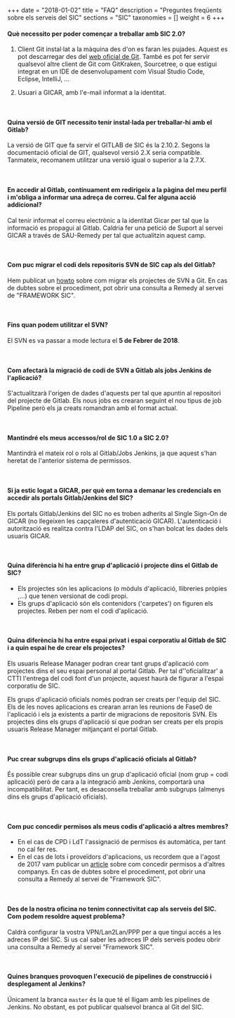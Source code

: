 
+++
date = "2018-01-02"
title = "FAQ"
description = "Preguntes freqüents sobre els serveis del SIC"
sections = "SIC"
taxonomies = []
weight = 6
+++

#### **Què necessito per poder començar a treballar amb SIC 2.0?** ####

1) Client Git instal·lat a la màquina des d'on es faran les pujades. Aquest es pot descarregar des del [web oficial de Git](https://git-scm.com/downloads). També es pot fer servir qualsevol altre client de Git com GitKraken, Sourcetree, o que estigui integrat en un IDE de desenvolupament com Visual Studio Code, Eclipse, IntelliJ, ...

2) Usuari a GICAR, amb l'e-mail informat a la identitat.

<br/>


#### **Quina versió de GIT necessito tenir instal·lada per treballar-hi amb el Gitlab?** ####

La versió de GIT que fa servir el GITLAB de SIC és la 2.10.2. Segons la documentació oficial de GIT, qualsevol versió 2.X seria compatible. Tanmateix, recomanem utilitzar una versió igual o superior a la 2.7.X.

<br/>


#### **En accedir al Gitlab, contínuament em redirigeix a la pàgina del meu perfil i m'obliga a informar una adreça de correu. Cal fer alguna acció addicional?** ####

Cal tenir informat el correu electrònic a la identitat Gicar per tal que la informació es propagui al Gitlab. Caldria fer una petició de Suport al servei GICAR a través de SAU-Remedy per tal que actualitzin aquest camp.

<br/>


#### **Com puc migrar el codi dels repositoris SVN de SIC cap als del Gitlab?** ####
Hem publicat un [howto](http://canigo.ctti.gencat.cat/howtos/2017-07-Howto-Migrar-repositori-SVN-a-repositori-GIT/) sobre com migrar els projectes de SVN a Git. En cas de dubtes sobre el procediment, pot obrir una consulta a Remedy al servei de "FRAMEWORK SIC".

<br/>


#### **Fins quan podem utilitzar el SVN?** ####
El SVN es va passar a mode lectura el **5 de Febrer de 2018**.

<br/>


#### **Com afectarà la migració de codi de SVN a Gitlab als jobs Jenkins de l'aplicació?** ####
S'actualitzarà l'origen de dades d'aquests per tal que apuntin al repositori del projecte de Gitlab. Els nous jobs es crearan seguint el nou tipus de job Pipeline però els ja creats romandran amb el format actual.

<br/>

#### **Mantindré els meus accessos/rol de SIC 1.0 a SIC 2.0?** ####
Mantindrà el mateix rol o rols al Gitlab/Jobs Jenkins, ja que aquest s'han heretat de l'anterior sistema de permissos.

<br/>

#### **Si ja estic logat a GICAR, per què em torna a demanar les credencials en accedir als portals Gitlab/Jenkins del SIC?** ####
Els portals Gitlab/Jenkins del SIC no es troben adherits al Single Sign-On de GICAR (no llegeixen les capçaleres d'autenticació GICAR). L'autenticació i autorització es realitza contra l'LDAP del SIC, on s'han bolcat les dades dels usuaris GICAR.

<br/>


#### **Quina diferència hi ha entre grup d'aplicació i projecte dins el Gitlab de SIC?** ####

* Els projectes són les aplicacions (o mòduls d'aplicació, llibreries pròpies ,...) que tenen versionat de codi propi. 
* Els grups d'aplicació són els contenidors ('carpetes') on figuren els projectes. Reben per nom el codi d'aplicació. 

<br/>

#### **Quina diferència hi ha entre espai privat i espai corporatiu al Gitlab de SIC i a quin espai he de crear els projectes?** ####
Els usuaris Release Manager podran crear tant grups d'aplicació com projectes dins el seu espai personal al portal Gitlab. Per tal d''oficialitzar' a CTTI l'entrega del codi font d'un projecte, aquest haurà de figurar a l'espai corporatiu de SIC.

Els grups d'aplicació oficials només podran ser creats per l'equip del SIC. Els de les noves aplicacions es crearan arran les reunions de Fase0 de l'aplicació i els ja existents a partir de migracions de repositoris SVN.
Els projectes dins els grups d'aplicació sí que podran ser creats per els propis usuaris Release Manager mitjançant el portal Gitlab.

<br/>

#### **Puc crear subgrups dins els grups d'aplicació oficials al Gitlab?** ####
És possible crear subgrups dins un grup d'aplicació oficial (nom grup = codi aplicació) però de cara a la integració amb Jenkins, comportarà una incompatibilitat. Per tant, es desaconsella treballar amb subgrups (almenys dins els grups d'aplicació oficials).

<br/>

#### **Com puc concedir permisos als meus codis d'aplicació a altres membres?** ####
* En el cas de CPD i LdT l'assignació de permisos és automàtica, per tant no cal fer res.
* En el cas de lots i proveïdors d'aplicacions, us recordem que a l'agost de 2017 vam publicar un [article](/noticies/2017-07-18-SIC-Autoservei-usuaris-SIC2.0/) sobre com concedir permisos a d'altres companys. En cas de dubtes sobre el procediment, pot obrir una consulta a Remedy al servei de "Framework SIC".

<br/>

#### **Des de la nostra oficina no tenim connectivitat cap als serveis del SIC. Com podem resoldre aquest problema?** ####
Caldrà configurar la vostra VPN/Lan2Lan/PPP per a que tingui accés a les adreces IP del SIC. Si us cal saber les adreces IP dels serveis podeu obrir una consulta a Remedy al servei "Framework SIC".

<br/>

#### **Quines branques provoquen l'execució de pipelines de construcció i desplegament al Jenkins?** ####
Únicament la branca `master` és la que té el lligam amb les pipelines de Jenkins. No obstant, es pot publicar qualsevol branca al Git del SIC.

<br/>
